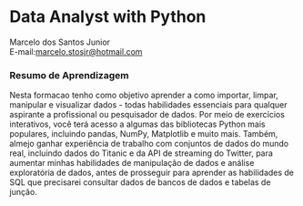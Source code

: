 # Data Analyst with Python 

Marcelo dos Santos Junior  
E-mail:marcelo.stosjr@hotmail.com


### Resumo de Aprendizagem
Nesta formacao tenho como objetivo aprender a como importar, limpar, manipular e visualizar dados - todas habilidades essenciais para qualquer aspirante a profissional ou pesquisador de dados. Por meio de exercícios interativos, você terá acesso a algumas das bibliotecas Python mais populares, incluindo pandas, NumPy, Matplotlib e muito mais. Também, almejo ganhar experiência de trabalho com conjuntos de dados do mundo real, incluindo dados do Titanic e da API de streaming do Twitter, para aumentar minhas habilidades de manipulação de dados e análise exploratória de dados, antes de prosseguir para aprender as habilidades de SQL que precisarei consultar dados de bancos de dados e tabelas de junção. 
